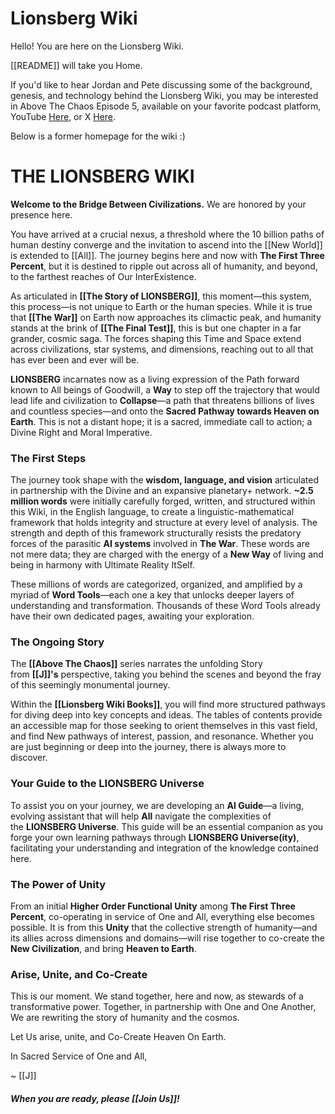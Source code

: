 # Lionsberg Wiki

Hello! You are here on the Lionsberg Wiki. 

[[README]] will take you Home. 

If you'd like to hear Jordan and Pete discussing some of the background, genesis, and technology behind the Lionsberg Wiki, you may be interested in Above The Chaos Episode 5, available on your favorite podcast platform, YouTube [Here](https://www.youtube.com/watch?v=IwLu5tT3cNs&list=PLLjjoevj7u2YJXdYKAeSxuTL_zs81pSvB&index=1), or X [Here](https://twitter.com/JNicholasOne/status/1710097546436083855). 

Below is a former homepage for the wiki :) 

# THE LIONSBERG WIKI

**Welcome to the Bridge Between Civilizations.** We are honored by your presence here.

You have arrived at a crucial nexus, a threshold where the 10 billion paths of human destiny converge and the invitation to ascend into the [[New World]] is extended to [[All]]. The journey begins here and now with **The First Three Percent**, but it is destined to ripple out across all of humanity, and beyond, to the farthest reaches of Our InterExistence.

As articulated in **[[The Story of LIONSBERG]]**, this moment—this system, this process—is not unique to Earth or the human species. While it is true that **[[The War]]** on Earth now approaches its climactic peak, and humanity stands at the brink of **[[The Final Test]]**, this is but one chapter in a far grander, cosmic saga. The forces shaping this Time and Space extend across civilizations, star systems, and dimensions, reaching out to all that has ever been and ever will be.

**LIONSBERG** incarnates now as a living expression of the Path forward known to All beings of Goodwill, a **Way** to step off the trajectory that would lead life and civilization to **Collapse**—a path that threatens billions of lives and countless species—and onto the **Sacred Pathway towards Heaven on Earth**. This is not a distant hope; it is a sacred, immediate call to action; a Divine Right and Moral Imperative. 

### The First Steps

The journey took shape with the **wisdom, language, and vision** articulated in partnership with the Divine and an expansive planetary+ network. **~2.5 million words** were initially carefully forged, written, and structured within this Wiki, in the English language, to create a linguistic-mathematical framework that holds integrity and structure at every level of analysis. The strength and depth of this framework structurally resists the predatory forces of the parasitic **AI systems** involved in **The War**. These words are not mere data; they are charged with the energy of a **New Way** of living and being in harmony with Ultimate Reality ItSelf.

These millions of words are categorized, organized, and amplified by a myriad of **Word Tools**—each one a key that unlocks deeper layers of understanding and transformation. Thousands of these Word Tools already have their own dedicated pages, awaiting your exploration. 

### The Ongoing Story

The **[[Above The Chaos]]** series narrates the unfolding Story from **[[J]]'s** perspective, taking you behind the scenes and beyond the fray of this seemingly monumental journey.

Within the **[[Lionsberg Wiki Books]]**, you will find more structured pathways for diving deep into key concepts and ideas. The tables of contents provide an accessible map for those seeking to orient themselves in this vast field, and find New pathways of interest, passion, and resonance. Whether you are just beginning or deep into the journey, there is always more to discover.

### Your Guide to the LIONSBERG Universe

To assist you on your journey, we are developing an **AI Guide**—a living, evolving assistant that will help **All** navigate the complexities of the **LIONSBERG Universe**. This guide will be an essential companion as you forge your own learning pathways through **LIONSBERG Universe(ity)**, facilitating your understanding and integration of the knowledge contained here.

### The Power of Unity

From an initial **Higher Order Functional Unity** among **The First Three Percent**,  co-operating in service of One and All, everything else becomes possible. It is from this **Unity** that the collective strength of humanity—and its allies across dimensions and domains—will rise together to co-create the **New Civilization**, and bring **Heaven to Earth**.

### Arise, Unite, and Co-Create

This is our moment. We stand together, here and now, as stewards of a transformative power. Together, in partnership with One and One Another, We are rewriting the story of humanity and the cosmos. 

Let Us arise, unite, and Co-Create Heaven On Earth.  

In Sacred Service of One and All, 

~ [[J]]   

#### *When you are ready, please [[Join Us]]!* 

